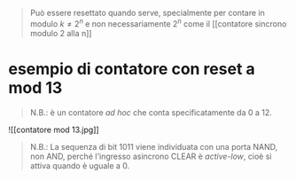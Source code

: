 > Può essere resettato quando serve, specialmente per contare in modulo $k\neq 2^{n}$ e non necessariamente $2^{n}$ come il [[contatore sincrono modulo 2 alla n]]
# esempio di contatore con reset a mod 13
> N.B.: è un contatore *ad hoc* che conta specificatamente da 0 a 12.

![[contatore mod 13.jpg]]

> N.B.: La sequenza di bit 1011 viene individuata con una porta NAND, non AND, perché l'ingresso asincrono CLEAR è *active-low*, cioè si attiva quando è uguale a 0.